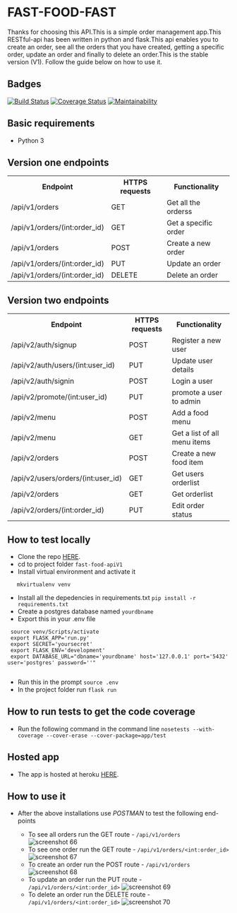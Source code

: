 # FAST-FOOD-FAST

 Thanks for choosing this API.This is a simple order management app.This RESTful-api has been written in python and flask.This api enables you to create an order, see all the orders that you have created, getting a specific order, update an order and finally to delete an order.This is the stable version (V1). Follow the guide below on how to use it.

## Badges

[![Build Status](https://travis-ci.com/TeamoreA/fast-food-apiV1.svg?branch=fixes-160551023)](https://travis-ci.com/TeamoreA/fast-food-apiV1)
[![Coverage Status](https://coveralls.io/repos/github/TeamoreA/fast-food-apiV1/badge.svg?branch=fixes-160551023)](https://coveralls.io/github/TeamoreA/fast-food-apiV1?branch=fixes-160551023)
[![Maintainability](https://api.codeclimate.com/v1/badges/875efc35a9ff3f32e748/maintainability)](https://codeclimate.com/github/TeamoreA/fast-food-apiV1/maintainability)

## Basic requirements
- Python 3


## Version one endpoints 
<table>
  <tr>
    <th>Endpoint</th>
    <th>HTTPS requests</th>
    <th>Functionality</th>
  </tr>
  <tr>
    <td> /api/v1/orders </td>
    <td>GET</td>
    <td>Get all the orderss</td>
  </tr>
  </tr>
  <tr>
    <td> /api/v1/orders/(int:order_id) </td>
    <td>GET</td>
    <td>Get a specific order</td>
  </tr>
  <tr>
    <td> /api/v1/orders </td>
    <td>POST</td>
    <td>Create a new order</td>
  </tr>
  <tr>
    <td> /api/v1/orders/(int:order_id) </td>
    <td>PUT</td>
    <td>Update an order</td>
  </tr>
  <tr>
    <td> /api/v1/orders/(int:order_id) </td>
    <td>DELETE</td>
    <td>Delete an order</td>
  </tr>
</table>

## Version two endpoints 
<table>
  <tr>
    <th>Endpoint</th>
    <th>HTTPS requests</th>
    <th>Functionality</th>
  </tr>
  <tr>
    <td> /api/v2/auth/signup </td>
    <td>POST</td>
    <td>Register a new user</td>
  </tr>
 <tr>
    <td> /api/v2/auth/users/(int:user_id) </td>
    <td>PUT</td>
    <td>Update user details</td>
  </tr>
  </tr>
  <tr>
    <td> /api/v2/auth/signin </td>
    <td>POST</td>
    <td>Login a user</td>
  </tr>
  <tr>
    <td> /api/v2/promote/(int:user_id) </td>
    <td>PUT</td>
    <td>promote a user to admin</td>
  </tr>
  <tr>
    <td> /api/v2/menu </td>
    <td>POST</td>
    <td>Add a food menu</td>
  </tr>
  <tr>
    <td> /api/v2/menu </td>
    <td>GET</td>
    <td>Get a list of all menu items</td>
  </tr>
  <tr>
    <td> /api/v2/orders </td>
    <td>POST</td>
    <td>Create a new food item</td>
  </tr>
  <tr>
    <td> /api/v2/users/orders/(int:user_id) </td>
    <td>GET</td>
    <td>Get users orderlist</td>
  </tr>
  <tr>
    <td> /api/v2/orders </td>
    <td>GET</td>
    <td>Get orderlist</td>
  </tr>
  <tr>
    <td> /api/v2/orders/(int:order_id) </td>
    <td>PUT</td>
    <td>Edit order status</td>
  </tr>
  
</table>


## How to test locally

- Clone the repo [HERE](https://github.com/TeamoreA/fast-food-apiV1).
- cd to project folder `fast-food-apiV1`
- Install virtual environment and activate it
 ```pip install virtualenv
    mkvirtualenv venv
  ```   
- Install all the depedencies in requirements.txt
`pip install -r requirements.txt`
- Create a postgres database named `yourdbname`
- Export this in your .env file
 ```
  source venv/Scripts/activate
  export FLASK_APP='run.py'
  export SECRET='yoursecret'
  export FLASK_ENV='development'
  export DATABASE_URL="dbname='yourdbname' host='127.0.0.1' port='5432' user='postgres' password=''"


```
- Run this in the prompt `source .env`
- In the project folder run `flask run`

## How to run tests to get the code coverage
- Run the following command in the command line `nosetests --with-coverage --cover-erase --cover-package=app/test`
## Hosted app
- The app is hosted at heroku [HERE](https://andela-food-api.herokuapp.com/).
## How to use it

- After the above installations use *POSTMAN* to test the following end-points
    
    - To see all orders run the GET route - `/api/v1/orders`
    ![screenshot 66](https://user-images.githubusercontent.com/29709981/45215245-8a091880-b2a5-11e8-85ba-c0d8f32ef22b.png)
    - To see one order run the GET route - `/api/v1/orders/<int:order_id>`
     ![screenshot 67](https://user-images.githubusercontent.com/29709981/45215266-9b522500-b2a5-11e8-96fa-256cd04fe3db.png)
    - To create an order run the POST route - `/api/v1/orders`
    ![screenshot 68](https://user-images.githubusercontent.com/29709981/45215276-a3aa6000-b2a5-11e8-98b9-4015f78eb547.png)
    - To update an order run the PUT route - `/api/v1/orders/<int:order_id>`
    ![screenshot 69](https://user-images.githubusercontent.com/29709981/45215281-a9a04100-b2a5-11e8-9d8d-d33ffc740a8e.png)
    - To delete an order run the DELETE route - `/api/v1/orders/<int:order_id>`
    ![screenshot 70](https://user-images.githubusercontent.com/29709981/45215293-b58c0300-b2a5-11e8-9c34-ce431663f814.png)

 
